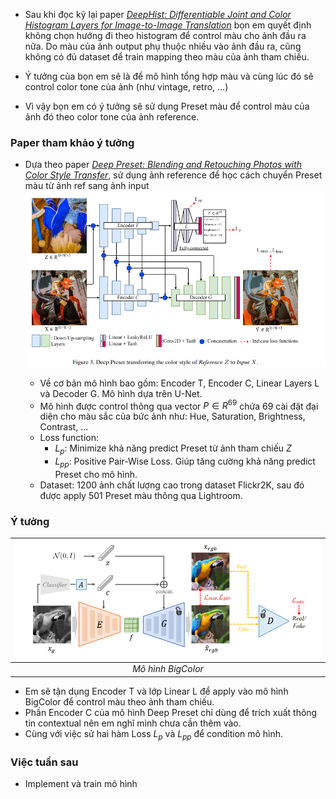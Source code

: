 - Sau khi đọc kỹ lại paper [*DeepHist: Differentiable Joint and Color Histogram Layers for Image-to-Image Translation*](https://arxiv.org/abs/2005.03995) bọn em quyết định không chọn hướng đi theo histogram để control màu cho ảnh đầu ra nữa. Do màu của ảnh output phụ thuộc nhiều vào ảnh đầu ra, cũng không có đủ dataset để train mapping theo màu của ảnh tham chiếu.

- Ý tưởng của bọn em sẽ là để mô hình tổng hợp màu và cùng lúc đó sẽ control color tone của ảnh (như vintage, retro, ...)

- Vì vậy bọn em có ý tưởng sẽ sử dụng Preset màu để control màu của ảnh đó theo color tone của ảnh reference. 

### Paper tham khảo ý tưởng
- Dựa theo paper [*Deep Preset: Blending and Retouching Photos with Color Style Transfer*](https://arxiv.org/abs/2007.10701), sử dụng ảnh reference để học cách chuyển Preset màu từ ảnh ref sang ảnh input
![](https://raw.githubusercontent.com/hoanghai912/temporary/main/images/deep-preset-model.PNG)

	- Về cơ bản mô hình bao gồm: Encoder T, Encoder C, Linear Layers L và Decoder G. Mô hình dựa trên U-Net.
	- Mô hình được control thông qua vector $P \in R^{69}$ chứa 69 cài đặt đại diện cho màu sắc của bức ảnh như: Hue, Saturation, Brightness, Contrast, ...
	- Loss function:
		- $L_p$: Minimize khả năng predict Preset từ ảnh tham chiếu $Z$
		- $L_{pp}$: Positive Pair-Wise Loss. Giúp tăng cường khả năng predict Preset cho mô hình.
	- Dataset: 1200 ảnh chất lượng cao trong dataset Flickr2K, sau đó được apply 501 Preset màu thông qua Lightroom.

### Ý tưởng

| ![](https://raw.githubusercontent.com/hoanghai912/temporary/main/images/BigColor-model.PNG) | 
|:--:| 
| *Mô hình BigColor* |

- Em sẽ tận dụng Encoder T và lớp Linear L để apply vào mô hình BigColor để control màu theo ảnh tham chiếu.
- Phần Encoder C của mô hình Deep Preset chỉ dùng để trích xuất thông tin contextual nên em nghĩ mình chưa cần thêm vào.
- Cùng với việc sử hai hàm Loss $L_{p}$ và $L_{pp}$ để condition mô hình.

### Việc tuần sau
- Implement và train mô hình